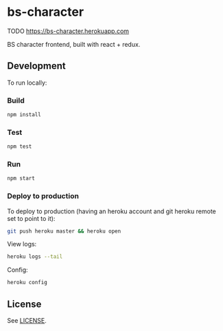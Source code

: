 # bs-character

TODO <https://bs-character.herokuapp.com>

BS character frontend, built with react + redux.

## Development

To run locally:

### Build

```sh
npm install
```

### Test

```sh
npm test
```

### Run

```sh
npm start
```

### Deploy to production

To deploy to production (having an heroku account and git heroku remote set to point to it):

```sh
git push heroku master && heroku open
```

View logs:

```sh
heroku logs --tail
```

Config:

```sh
heroku config
```

## License

See [LICENSE](./LICENSE).
